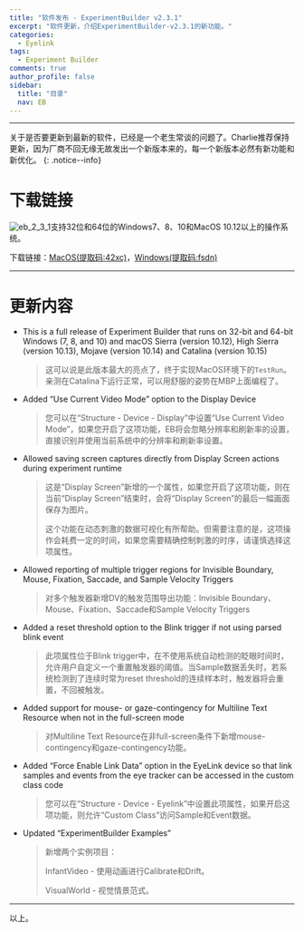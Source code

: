```yaml
---
title: "软件发布 - ExperimentBuilder v2.3.1"
excerpt: "软件更新，介绍ExperimentBuilder-v2.3.1的新功能。"
categories:
  - Eyelink
tags:
  - Experiment Builder
comments: true
author_profile: false
sidebar:
  title: "目录"
  nav: EB
---
```


---

关于是否要更新到最新的软件，已经是一个老生常谈的问题了。Charlie推荐保持更新，因为厂商不回无缘无故发出一个新版本来的，每一个新版本必然有新功能和新优化。
{: .notice--info}

# 下载链接

![eb_2_3_1](https://img.shields.io/badge/ExperimentBuilder-v2.3.1-blue)支持32位和64位的Windows7、8、10和MacOS 10.12以上的操作系统。

下载链接：[MacOS(提取码:42xc)](https://pan.baidu.com/s/1wyLUY1aiPBJFgV7KXhzt1w)，[Windows(提取码:fsdn)](https://pan.baidu.com/s/1pN92Kg5NyOOqpygazCXZcA)

---

# 更新内容

* This is a full release of Experiment Builder that runs on 32-bit and 64-bit Windows (7, 8, and 10) and macOS Sierra (version 10.12), High Sierra (version 10.13), Mojave (version 10.14) and Catalina (version 10.15)

    > 这可以说是此版本最大的亮点了，终于实现MacOS环境下的`TestRun`。亲测在Catalina下运行正常，可以用舒服的姿势在MBP上面编程了。

* Added “Use Current Video Mode” option to the Display Device

    > 您可以在“Structure - Device - Display”中设置“Use Current Video Mode”，如果您开启了这项功能，EB将会忽略分辨率和刷新率的设置，直接识别并使用当前系统中的分辨率和刷新率设置。

* Allowed saving screen captures directly from Display Screen actions during experiment runtime

    > 这是“Display Screen”新增的一个属性，如果您开启了这项功能，则在当前“Display Screen”结束时，会将“Display Screen”的最后一幅画面保存为图片。
    > 
    > 这个功能在动态刺激的数据可视化有所帮助。但需要注意的是，这项操作会耗费一定的时间，如果您需要精确控制刺激的时序，请谨慎选择这项属性。

* Allowed reporting of multiple trigger regions for Invisible Boundary, Mouse, Fixation, Saccade, and Sample Velocity Triggers

    > 对多个触发器新增DV的触发范围导出功能：Invisible Boundary、Mouse、Fixation、Saccade和Sample Velocity Triggers

* Added a reset threshold option to the Blink trigger if not using parsed blink event

    > 此项属性位于Blink trigger中，在不使用系统自动检测的眨眼时间时，允许用户自定义一个重置触发器的阈值。当Sample数据丢失时，若系统检测到了连续时常为reset threshold的连续样本时，触发器将会重置，不回被触发。

* Added support for mouse- or gaze-contingency for Multiline Text Resource when not in the full-screen mode

    > 对Multiline Text Resource在非full-screen条件下新增mouse-contingency和gaze-contingency功能。

* Added “Force Enable Link Data” option in the EyeLink device so that link samples and events from the eye tracker can be accessed in the custom class code

    > 您可以在“Structure - Device - Eyelink”中设置此项属性，如果开启这项功能，则允许“Custom Class”访问Sample和Event数据。

* Updated “ExperimentBuilder Examples”

    > 新增两个实例项目：
    > 
    > InfantVideo - 使用动画进行Calibrate和Drift。
    > 
    > VisualWorld - 视觉情景范式。

---

以上。
